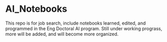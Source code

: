 # AI_Notebooks
This repo is for job search, include notebooks learned, edited, and programmed in the Eng Doctoral AI program.
Still under working prograss, more will be added, and will become more organized.
